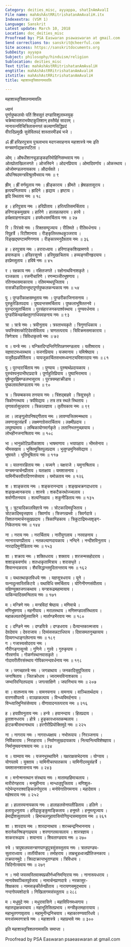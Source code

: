 ```yaml
---
Category: deities_misc, ayyappa, shatInAmAvalI
File name: mahAshAstRRitrishatanAmAvaliH.itx
Indexextra: (VSM 1)
Language: Sanskrit
Latest update: March 10, 2018
Location: doc_deities_misc
Proofread by: PSA Easwaran psawaswaran at gmail.com
Send corrections to: sanskrit@cheerful.com
Site access: https://sanskritdocuments.org
SubDeity: ayyapa
Subject: philosophy/hinduism/religion
Sublocation: deities_misc
Text title: mahAshAstRRitrishatanAmAvaliH
engtitle: mahAshAstRRitrishatanAmAvaliH
itxtitle: mahAshAstRRitrishatanAmAvaliH
title: महाशास्तृत्रिशतनामावलिः

---
```

  
 महाशास्तृत्रिशतनामावलिः   
  
ध्यानं  
पूर्णापुष्कलयोः पतिं शिवसुतं दण्डासिशूलाब्जयुक्  
चक्रेष्वासशराभयेष्टकुलिशान् हस्तैर्वहं सादरम् ।  
नानारत्नविचित्रितासनगतं कल्याणसिद्धिप्रदं  
वीरादिप्रमुखैः सुसेवितपदं शास्तारमीड्यं भजे ।  
  
ॐ ह्रीं हरिहरपुत्राय पुत्रलाभाय मदगजवाहनाय महाशास्त्रे नमः इति  
मन्त्रवर्णाद्याक्षरघटिता ।  
  
ओम् । औषधीशानचूडाङ्कहरिमोहिनिसम्भवाय नमः ।  
ओतप्रोताखिलजगते । ओजस्विने । ओदनप्रियाय । ओमादिवर्णाय । ओकस्थाय ।  
ओजोमण्डलनायकाय । औदार्यवते ।  
औपनिषदमन्त्रविश्रुतवैभवाय नमः ॥ ९  
  
ह्रीम् । ह्रीं वर्णमूलाय नमः । ह्रीङ्काराय । ह्रीमते । ह्रेषाहतासुराय ।  
हृत्पद्मनिलयाय । ह्रादिने । हृद्याय । हृष्टाय ।  
हृदि स्थिताय नमः ॥ १८  
  
ह । हरिपुत्राय नमः । हरिप्रीताय । हरित्पतिसमर्चिताय ।  
हरिणाङ्कमुखाय । हारिणे । हालाहलहराय । हरये ।  
हर्यक्षवाहनारूढाय । हयमेधसमर्चिताय नमः ॥ २७  
  
रि । रिरंसवे नमः । रिक्तसम्पूज्याय । रीतिमते । रीतिवर्धनाय ।  
रिपुहर्त्रे । रिटीशानाय । रीङ्कृतिस्तब्धकुञ्जराय ।  
रिङ्खद्घण्टामणिगणाय । रीङ्कारमनुदैवताय नमः ॥ ३६  
  
ह । हरपुत्राय नमः । हराराध्याय । हरिणाङ्कशिखामणये ।  
हयारूढाय । हरिहरसूनवे । हरिमुखाचिताय । हय्यङ्गवीनहृदयाय ।  
हरप्रेमसुताय । हविषे नमः ॥ ४५  
  
र । रक्षकाय नमः । रक्षितजगते । रक्षोनाथविनाशकृते ।  
रञ्जकाय । रजनीचारिणे । रणन्मञ्जीरभूषणाय ।  
रतिनाथसमाकाराय । रतिमन्मथपूजिताय ।  
रासक्रीडादिसन्तुष्टपूर्णापुष्कलकन्यकाय नमः ॥ ५४  
  
पु । पुण्डरीकाक्षसम्भूताय नमः । पुण्डरीकाजिनासनाय ।  
पुरुहूतेडितपदाय । पुष्पदन्तसमर्चिताय । पुष्कलाभूषिततनवे ।  
पुरन्दरसुतार्चिताय । पुरसंहारजनकपार्श्वस्थाय । पुण्यवर्धनाय ।  
पुण्डरीकेभहर्यक्षतुरगाधिपवाहनाय नमः ॥ ९३  
  
त्रा । त्रात्रे नमः । त्रयीनुताय । त्रस्ताभयकृते । त्रिगुणाधिकाय ।  
त्रयस्त्रिंशत्कोटिदेवसेविताय । त्राणतत्पराय । त्रिविक्रमसमाकाराय ।  
त्रिणेत्राय । त्रिविधाकृतये नमः ॥ ७२  
  
य । यन्त्रे नमः । यन्त्रितदिग्दन्तिगिरिपन्नगमण्डलाय । यतीश्वराय ।  
यज्ञवाटमध्यस्थाय । यजनप्रियाय । यजमानाय । यमिश्रेष्ठाय ।  
यजुर्वेदप्रकीर्तिताय । यायजूकार्चितसभामध्यनाट्यविशारदाय नमः ॥ ८१  
  
पु । पुरन्दरार्चिताय नमः । पुण्याय । पुरुषार्थप्रदायकाय ।  
पुरुवंश्यनृपाभीष्टप्रदात्रे । पूर्णाहुतिप्रियाय । पुष्पाभिरामाय ।  
पूषेन्दुवह्निमण्डलभासुराय । पुरत्रयमहाक्रीडाय ।  
पुष्कलावर्तमण्डलाय नमः ॥ ९०  
  
त्र । त्रियम्बकस्य तनयाय नमः । त्रिंशद्बाहवे । त्रिसूत्रभृते ।  
त्रिकोणस्थाय । त्रयीवेद्याय । तत्र तत्र स्थले स्थिताय ।  
तृणावर्तासुरहराय । त्रिकालज्ञाय । तृतीयकाय नमः ॥ ९९  
  
ला । लाङ्गूलोपनिषद्गीताय नमः । लावण्यजितमन्मथाय ।  
लवणासुरसंहर्त्रे । लक्ष्मणाग्रेसरार्चिताय । लक्ष्मीप्रदाय ।  
लघुश्यामाय । लम्बिकायोगमार्गकृते । लतानिभतनुच्छायाय ।  
लोभहीनजनाश्रिताय नमः ॥ १०८  
  
भा । भानुकोटिप्रतीकाशाय । भाषमाणाय । भयापहाय । भीमसेनाय ।  
भीमसखाय । भुक्तिमुक्तिपुलप्रदाय । भुसुण्डमुनिसंवेद्याय ।  
भूषावते । भूतिभूषिताय नमः ॥ ११७  
  
य । यातनारहिताय नमः । यज्वने । यक्षराजे । यमुनाश्रिताय ।  
यन्त्रमन्त्रार्चनप्रीताय । यताक्षाय । यमशासनाय ।  
यामिनीचरवीरादिगणसेव्याय । यमोन्नताय नमः ॥ १२६  
  
श । शाङ्कराय नमः । शङ्करानन्दाय । शङ्खचक्रगदाधराय ।  
शङ्खध्मानकराय । शास्त्रे । शकटैकरथोज्ज्वलाय ।  
शर्वाणीतनयाय । शल्यनिग्रहाय । शकुनीडिताय नमः ॥ १३५  
  
त्रु । त्रुट्यादिकालविज्ञात्रे नमः । त्रोटकादिमपूजिताय ।  
त्रोटकादिमवृत्तज्ञाय । त्रिवर्णाय । त्रिजगत्प्रभवे । त्रिवर्गदात्रे ।  
त्रिशतनामार्चनसुखप्रदाय । त्रिकाण्डिकाय । त्रिकूटाद्रिमध्यशृङ्ग-  
निकेतनाय नमः ॥ १४४  
  
ना । नराय नमः । नरार्चिताय । नारीयुगलाय । नरवाहनाय ।  
नरनारायणप्रीताय । नतकल्याणदायकाय । नन्दिने । नन्दीशविनुताय ।  
नारदादिमुनीडिताय नमः ॥ १५३  
  
शा । शक्राय नमः । शक्तिधराय । शक्ताय । शरजन्मसहोदराय ।  
शशाङ्कवर्णाय । शतधाकृतामित्राय । शरासभृते ।  
शिवानन्दकराय । शैवसिद्धान्तमुदितान्तराय नमः ॥ १६२  
  
य । यथातथाकृतविधये नमः । यज्ञसूत्रधराय । यूने ।  
यत्नादुत्सारितकिटये । यथाविधि समर्चिताय । योगिनीगणसंवीताय ।  
यक्षिण्युक्तजगत्कथाय । यन्त्रारूढमहामायाय ।  
याकिन्यादिसमन्विताय नमः ॥ १७१  
  
म । मन्त्रिणे नमः । मन्त्रविदां श्रेष्ठाय । मणिवाचे ।  
मणिभूषणाय । महनीयाय । मरालस्थाय । मणिमण्डपसंस्थिताय ।  
महाकल्पतरोर्मूलवासिने । मार्ताण्डभैरवाय नमः ॥ १८०  
  
द । दण्डिने नमः । दण्डयित्रे । दण्डधराय । दैत्यान्तकात्मजाय ।  
देवदेवाय । देवराजाय । दिव्यंससन्नटाधिपाय । दिवासमतनुच्छायाय ।  
दिव्यगन्धाङ्गलेपनाय नमः ॥ १८९  
ग । गजास्यसोदराय नमः ।  
गौरीगङ्गासूनवे । गुणिने । गुरवे । गुरुकृपाय ।  
गौरवर्णाय । गोकर्णस्थानवासकृते ।  
गोदावरीतीरसंस्थाय गोपिकानन्दवर्धनाय नमः ॥ १९८  
  
ज । जगच्छास्त्रे नमः । जगन्नाथाय । जनकादिसुपूजिताय ।  
जनाश्रिताय । जितक्रोधाय । ज्वरामयविनाशकाय ।  
जम्भारिवन्दितपदाय । जगत्साक्षिणे । जपानिभाय नमः ॥ २०७  
  
वा । वातघ्नाय नमः । वामनयनाय । वामनाय । वाञ्चितार्थदाय ।  
वारणसीपतये । वाञ्छाकल्पाय । विन्ध्यविमर्दनाय ।  
विन्ध्यारिमुनिसंसेव्याय । वीणावादनतत्पराय नमः ॥ २१६  
  
ह । हयग्रीवनुताय नमः । हन्त्रे । हयानन्दाय । हितप्रदाय ।  
हुताशनधराय । होत्रे । हुङ्कारध्वस्तकम्बलाय ।  
हाटकश्रीसभानाथाय । हरगौरीप्रियोक्तिमुदे नमः ॥ २२५  
  
ना । नागराय नमः । नागराध्यक्षाय । नभोरूपाय । निरञ्जनाय ।  
निर्विकाराय । निराहाराय । निर्वाणसुखदायकाय । नित्यानित्यविशेषज्ञाय ।  
निर्मानुष्यवनाश्रयाय नमः ॥ २३४  
  
य । याम्याय नमः । यजनभूस्थायिने । यक्षराक्षसभेदनाय । योग्याय ।  
योगपतये । युक्ताय । यामिनीचरघातकाय । यामिनीदस्युसंहर्त्रे ।  
यमशासनशासनाय नमः ॥ २४३  
  
म । मनोन्मनस्थान संस्थाय नमः । मातामहहिमाचलाय ।  
मारीरोगहराय । मन्युहीनाय । मान्धातृपूजिताय । मणिशूल-  
गदेभेन्द्रनराश्वाङ्कितगोपुराय । मनोवेगातिगमनाय । महादेवाय ।  
महेश्वराय नमः ॥ २५२  
  
हा । हालास्यनायकाय नमः । हालाहलसेनापतीडिताय । हलिने ।  
हलायुधनुताय । हरिद्राकुङ्कुमाङ्किताय । हनूमते । हनूमत्पूज्याय ।  
हेमाद्रीशसुतापतये । हिमाचलगुहावासियोगिवृन्दसमावृताय नमः ॥ २६१  
  
शा । शारदाय नमः । शारदानाथाय । शरच्चन्द्रनिभाननाय ।  
शरानेकनिषङ्गाढ्याय । शरणागतवत्सलाय । शास्त्रज्ञाय ।  
शाकरारूढाय । शयानाय । शिवताण्डवाय नमः ॥ २७०  
  
स्त्रे । त्रापुषालयसन्त्राणपाण्डुपुत्रसुंसस्तुताय नमः । त्रातपाण्ड्य-  
सुताराध्याय । तार्तीयीकाय । तमोहराय । ताम्रचूडध्वजप्रीतिजनकाय ।  
तक्रपानमुदे । त्रिपदाक्रान्तभूताण्डाय । त्रिविधाय ।  
त्रिदिनोत्सवाय नमः ॥ २७९  
  
न । नमो जयस्वस्तिवाक्यप्रकीर्णध्वनिमन्दिराय नमः । नानारूपधराय ।  
नानावेषवञ्चितपूर्वजाय । नामार्चनप्राणदात्रे । नरकासुर-  
शिक्षकाय । नामसङ्कीर्तनप्रीताय । नारायणसमुद्भवाय ।  
नन्दगोपयशोदात्रे । निखिलागमसंस्तुताय ॥ २८८  
  
म । मधुमुदे नमः । मधुरावासिने । महाविपिनमध्यगाय ।  
महारुद्राक्षकवचाय । महाभूतिसितप्रभाय । मन्त्रीकृतमहारायाय ।  
महाभूतगणावृताय । महामुनीन्द्रनिचयाय । महाकारुण्यवारिधये ।  
मनःसंस्मरणत्रात्रे नमः । महाशास्त्रे । महाप्रभावे नमः ॥ ३००  
  
इति महाशास्तृत्रिशतनामावलिः समाप्ता ।  
  
  
Proofread by PSA Easwaran psaeaswaran at gmail.com  
  

